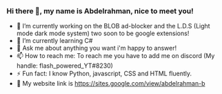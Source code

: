 ### Hi there 👋, my name is Abdelrahman, nice to meet you!

- 🔭 I’m currently working on the BLOB ad-blocker and the L.D.S (Light mode dark mode system) two soon to be google extensions!
- 🌱 I’m currently learning C#
- 💬 Ask me about anything you want i'm happy to answer!
- 📫 How to reach me: To reach me you have to add me on discord (My handle: flash_powered_YT#8230)
- ⚡ Fun fact: I know Python, javascript, CSS and HTML fluently.
- 🔗 My website link is https://sites.google.com/view/abdelrahman-b
